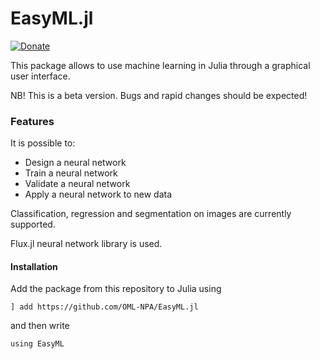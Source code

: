 # EasyML.jl
[![Donate](https://img.shields.io/badge/Donate-PayPal-blue.svg)](https://www.paypal.com/donate/?hosted_button_id=EJ2J3BVKYPJPY)

This package allows to use machine learning in Julia through a graphical user interface.

NB! This is a beta version. Bugs and rapid changes should be expected!

### Features
It is possible to:
  - Design a neural network
  - Train a neural network
  - Validate a neural network
  - Apply a neural network to new data
  
Classification, regression and segmentation on images are currently supported.

Flux.jl neural network library is used.

#### Installation

Add the package from this repository to Julia using 

`] add https://github.com/OML-NPA/EasyML.jl`

and then write

`using EasyML`


